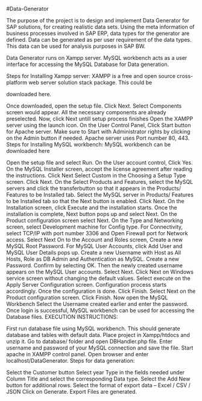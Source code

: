 #Data-Generator

The purpose of the project is to design and implement Data Generator for SAP solutions, for creating realistic data sets. Using the meta information of business processes involved in SAP ERP, data types for the generator are defined. Data can be generated as per user requirement of the data types. This data can be used for analysis purposes in SAP BW.

Data Generator runs on Xampp server. MySQL workbench acts as a user interface for accessing the MySQL Database for Data generation.

Steps for Installing Xampp server: XAMPP is a free and open source cross-platform web server solution stack package. This could be

downloaded here.

Once downloaded, open the setup file. Click Next.
Select Components screen would appear. All the necessary components are already preselected. Now, click Next untill setup process finishes
Open the XAMPP server using the launch icon.
On the User Control Panel, Click Start button for Apache server.
Make sure to Start with Administrator rights by clicking on the Admin button if needed.
Apache server uses Port number 80, 443.
Steps for Installing MySQL workbench: MySQL workbench can be downloaded here

Open the setup file and select Run.
On the User account control, Click Yes.
On the MySQL Installer screen, accept the license agreement after reading the instructions.
Click Next
Select Custom in the Choosing a Setup Type screen. Click Next.
On the Select Products and Features, select the MySQL servers and click the transferbutton so that it appears in the Products/ Features to be Installed tab.
Select the MySQL server in Products/ Features to be Installed tab so that the Next button is enabled.
Click Next.
On the Installation screen, click Execute and the installation starts.
Once the installation is complete, Next button pops up and select Next.
On the Product configuration screen select Next.
On the Type and Networking screen, select Development machine for Config type.
For Connectivity, select TCP/IP with port number 3306 and Open Firewall port for Network access. Select Next
On to the Account and Roles screen, Create a new MySQL Root Password.
For MySQL User Accounts, click Add User and MySQL User Details pops up.
Create a new Username with Host as All Hosts, Role as DB Admin and Authentication as MySQL. Create a new Password. Confirm by selecting OK.
Then the newly created username appears on the MySQL User accounts. Select Next.
Click Next on Windows service screen without changing the default values.
Select execute on the Apply Server Configuration screen. Configuration process starts accordingly.
Once the configuration is done. Click Finish.
Select Next on the Product configuration screen. Click Finish.
Now open the MySQL Workbench
Select the Username created earlier and enter the password.
Once login is successful, MySQL workbench can be used for accessing the Database files.
EXECUTION INSTRUCTIONS:

First run database file using MySQL workbench. This should generate database and tables with default data.
Place project in Xampp/htdocs and unzip it.
Go to database/ folder and open DBHandler.php file.
Enter username and password of your MySQL connection and save the file.
Start apache in XAMPP control panel.
Open browser and enter localhost/DataGenerator.
Steps for data generation:

Select the Customer button
Select year
Type in the fields needed under Column Title and select the corresponding Data type.
Select the Add New button for additional rows.
Select the format of export data – Excel / CSV / JSON
Click on Generate. Export Files are generated.
